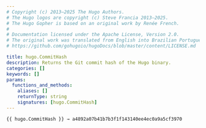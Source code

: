 ```yaml
---
# Copyright (c) 2013–2025 The Hugo Authors.
# The Hugo logos are copyright (c) Steve Francia 2013–2025.
# The Hugo Gopher is based on an original work by Renée French.
#
# Documentation licensed under the Apache License, Version 2.0.
# The original work was translated from English into Brazilian Portuguese.
# https://github.com/gohugoio/hugoDocs/blob/master/content/LICENSE.md

title: hugo.CommitHash
description: Returns the Git commit hash of the Hugo binary.
categories: []
keywords: []
params:
  functions_and_methods:
    aliases: []
    returnType: string
    signatures: [hugo.CommitHash]
---
```


```go-html-template
{{ hugo.CommitHash }} → a4892a07b41b7b3f1f143140ee4ec0a9a5cf3970
```

